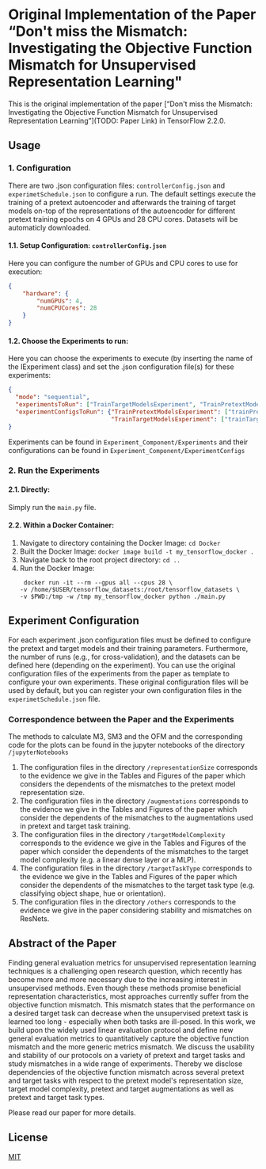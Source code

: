 # Original Implementation of the Paper “Don't miss the Mismatch: Investigating the Objective Function Mismatch for Unsupervised Representation Learning"
This is the original implementation of the paper 
[“Don't miss the Mismatch: Investigating the Objective Function Mismatch for Unsupervised Representation Learning”](TODO: Paper Link) in TensorFlow 2.2.0.

## Usage
### 1. Configuration
There are two .json configuration files: ```controllerConfig.json``` and ```experimetSchedule.json``` to configure a run. 
The default settings execute the training of a pretext autoencoder and afterwards the training of target models on-top of the representations of the autoencoder for different pretext training epochs on 4 GPUs and 28 CPU cores.
Datasets will be automaticly downloaded.
#### 1.1. Setup Configuration: ```controllerConfig.json```
 Here you can configure the number of GPUs and CPU cores to use for execution:
```json
{ 
    "hardware": {
        "numGPUs": 4,
        "numCPUCores": 28
    }
}
```
#### 1.2. Choose the Experiments to run:
Here you can choose the experiments to execute (by inserting the name of the IExperiment class) and set the .json configuration file(s) for these experiments:
```json
{
  "mode": "sequential",
  "experimentsToRun": ["TrainTargetModelsExperiment", "TrainPretextModelsExperiment"],
  "experimentConfigsToRun": {"TrainPretextModelsExperiment": ["trainPretextModelsExperiment.json"],
                             "TrainTargetModelsExperiment": ["trainTargetModelsExperiment.json"]}
}
```
Experiments can be found in ```Experiment_Component/Experiments``` and their configurations can be found in ```Experiment_Component/ExperimentConfigs```
### 2. Run the Experiments
#### 2.1. Directly:
Simply run the ```main.py``` file. 
#### 2.2. Within a Docker Container:
1. Navigate to directory containing the Docker Image: ```cd Docker```
2. Built the Docker Image: ```docker image build -t my_tensorflow_docker .```
3. Navigate back to the root project directory: ```cd ..```
4. Run the Docker Image: 
   ```
    docker run -it --rm --gpus all --cpus 28 \
   -v /home/$USER/tensorflow_datasets:/root/tensorflow_datasets \
   -v $PWD:/tmp -w /tmp my_tensorflow_docker python ./main.py
   ```
## Experiment Configuration
For each experiment .json configuration files must be defined to configure the pretext and target models and their 
training parameters. Furthermore, the number of runs (e.g., for cross-validation), 
and the datasets can be defined here (depending on the experiment). 
You can use the original configuration files of the experiments from the paper as template to 
configure your own experiments. These original configuration files will be used by default, 
but you can register your own configuration files in the ```experimetSchedule.json``` file.

### Correspondence between the Paper and the Experiments
The methods to calculate M3, SM3 and the OFM and the corresponding code for the plots can be 
found in the jupyter notebooks of the directory ```/jupyterNotebooks```
1. The configuration files in the directory ```/representationSize``` corresponds to the evidence 
we give in the Tables and Figures of the paper which considers the dependents of the mismatches to the pretext model representation size.
2. The configuration files in the directory ```/augmentations``` corresponds to the evidence 
we give in the Tables and Figures of the paper which consider the dependents of the mismatches to the augmentations used in pretext and target task training.
3. The configuration files in the directory ```/targetModelComplexity``` corresponds to the evidence
we give in the Tables and Figures of the paper which consider the dependents of the mismatches to the target model complexity (e.g. a linear dense layer or a MLP).
4. The configuration files in the directory ```/targetTaskType``` corresponds to the evidence 
we give in the Tables and Figures of the paper which consider the dependents of the mismatches to the target task type (e.g. classifying object shape, hue or orientation).
5. The configuration files in the directory ```/others``` corresponds to the evidence we give in the paper considering stability and mismatches on ResNets.

## Abstract of the Paper
Finding general evaluation metrics for unsupervised representation learning techniques is a challenging open research question, which recently has become more and more necessary due to the increasing interest in unsupervised methods. Even though these methods promise beneficial representation characteristics, most approaches currently suffer from the objective function mismatch. This mismatch states that the performance on a desired target task can decrease when the unsupervised pretext task is learned too long - especially when both tasks are ill-posed. In this work, we build upon the widely used linear evaluation protocol and define new general evaluation metrics to quantitatively capture the objective function mismatch and the more generic metrics mismatch. We discuss the usability and stability of our protocols on a variety of pretext and target tasks and study mismatches in a wide range of experiments. Thereby we disclose dependencies of the objective function mismatch across several pretext and target tasks with respect to the pretext model's representation size, target model complexity, pretext and target augmentations as well as pretext and target task types.​

Please read our paper for more details.

## License
[MIT](https://choosealicense.com/licenses/mit/)
